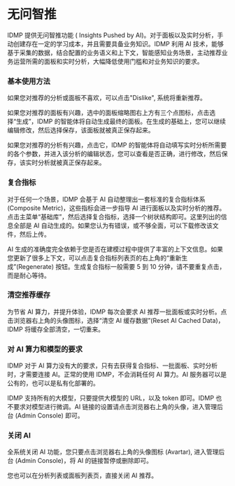 # 无问智推

IDMP 提供无问智推功能 ( Insights Pushed by AI)。对于面板以及实时分析，手动创建存在一定的学习成本，并且需要具备业务知识。IDMP 利用 AI 技术，能够基于采集的数据，结合配置的业务语义和上下文，智能感知业务场景，主动推荐业务运营所需的面板和实时分析，大幅降低使用门槛和对业务知识的要求。

### 基本使用方法

如果您对推荐的分析或面板不喜欢，可以点击"Dislike", 系统将重新推荐。

如果您对推荐的面板有兴趣，选中的面板缩略图右上方有三个点图标，点击选择“生成”，IDMP 的智能体将自动生成最终的面板。在生成的基础上，您可以继续编辑修改，然后选择保存，该面板就被真正保存起来。

如果您对推荐的分析有兴趣，点击它，IDMP 的智能体将自动填写实时分析所需要的各个参数，并进入该分析的编辑状态，您可以查看是否正确，进行修改，然后保存，该实时分析就被真正保存起来。

### 复合指标

对于任何一个场景，IDMP 会基于 AI 自动整理出一套标准的复合指标体系 (Composite Metric)，这些指标会进一步指导 AI 进行面板以及实时分析的推荐。点击主菜单“基础库”，然后选择复合指标，选择一个树状结构即可。这里列出的信息全部是 AI 自动生成的。如果您认为有错误，或不够全面，可以下载修改该文件，然后上传。

AI 生成的准确度完全依赖于您是否在建模过程中提供了丰富的上下文信息。如果您更新了很多上下文，可以点击复合指标列表页的右上角的“重新生成”(Regenerate) 按钮。生成复合指标一般需要 5 到 10 分钟，请不要重复点击，而是耐心等待。

### 清空推荐缓存

为节省 AI 算力，并提升体验，IDMP 每次会要求 AI 推荐一批面板或实时分析。点击浏览器右上角的头像图标，选择“清空 AI 缓存数据”(Reset AI Cached Data)，IDMP 将缓存全部清空，一切重来。

### 对 AI 算力和模型的要求

IDMP 对于 AI 算力没有大的要求，只有去获得复合指标、一批面板、实时分析时，才需要连接 AI。正常的使用 IDMP，不会消耗任何 AI 算力。AI 服务器可以是公有的，也可以是私有化部署的。

IDMP 支持所有的大模型，只要提供大模型的 URL，以及 token 即可。IDMP 也不要求对模型进行微调。AI 链接的设置请点击浏览器右上角的头像，进入管理后台 (Admin Console) 即可。

### 关闭 AI

全系统关闭 AI 功能，您只要点击浏览器右上角的头像图标 (Avartar), 进入管理后台 (Admin Console)，将 AI 的链接暂停或删除即可。

您也可以在分析列表或面板列表页，直接关闭 AI 推荐。
